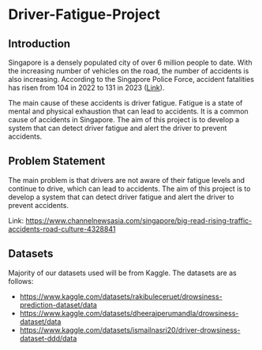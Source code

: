 # Driver-Fatigue-Project

## Introduction
Singapore is a densely populated city of over 6 million people to date. With the increasing number of vehicles on the road, the number of accidents is also increasing. According to the Singapore Police Force, accident fatalities has risen from 104 in 2022 to 131 in 2023 ([Link](https://www.police.gov.sg/-/media/D4435F72157942D3B323EE4A507D4CFB.ashx)).

The main cause of these accidents is driver fatigue. Fatigue is a state of mental and physical exhaustion that can lead to accidents. It is a common cause of accidents in Singapore. The aim of this project is to develop a system that can detect driver fatigue and alert the driver to prevent accidents.


## Problem Statement
The main problem is that drivers are not aware of their fatigue levels and continue to drive, which can lead to accidents. The aim of this project is to develop a system that can detect driver fatigue and alert the driver to prevent accidents.

Link: https://www.channelnewsasia.com/singapore/big-read-rising-traffic-accidents-road-culture-4328841

## Datasets
Majority of our datasets used will be from Kaggle. The datasets are as follows:
- https://www.kaggle.com/datasets/rakibuleceruet/drowsiness-prediction-dataset/data
- https://www.kaggle.com/datasets/dheerajperumandla/drowsiness-dataset/data
- https://www.kaggle.com/datasets/ismailnasri20/driver-drowsiness-dataset-ddd/data
